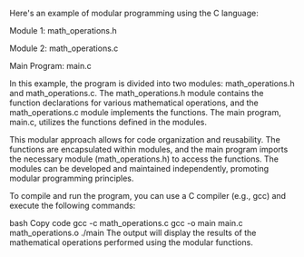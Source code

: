Here's an example of modular programming using the C language:

Module 1: math_operations.h

Module 2: math_operations.c

Main Program: main.c

In this example, the program is divided into two modules: math_operations.h and math_operations.c. The math_operations.h module contains the function declarations for various mathematical operations, and the math_operations.c module implements the functions. The main program, main.c, utilizes the functions defined in the modules.

This modular approach allows for code organization and reusability. The functions are encapsulated within modules, and the main program imports the necessary module (math_operations.h) to access the functions. The modules can be developed and maintained independently, promoting modular programming principles.

To compile and run the program, you can use a C compiler (e.g., gcc) and execute the following commands:

bash
Copy code
gcc -c math_operations.c
gcc -o main main.c math_operations.o
./main
The output will display the results of the mathematical operations performed using the modular functions.







